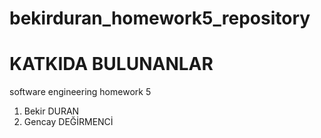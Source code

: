 # bekirduran_homework5_repository
# KATKIDA BULUNANLAR
software engineering homework 5

1. Bekir DURAN
2. Gencay DEĞİRMENCİ
